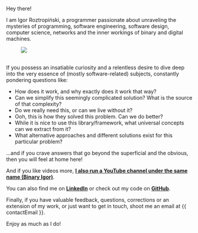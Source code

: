 Hey there! 

I am Igor Roztropiński, a programmer passionate about unraveling the mysteries of programming, software engineering, software design, computer science, networks and the inner workings of binary and digital machines.

<figure>
    <img id="profile-image" src="{{ imagesPath }}/profile.png">
</figure>

\
If you possess an insatiable curiosity and a relentless desire to dive deep into the very essence of (mostly software-related) subjects, constantly pondering questions like:
* How does it work, and why exactly does it work that way?
* Can we simplify this seemingly complicated solution? What is the source of that complexity?
* Do we really need this, or can we live without it?
* Ooh, this is how they solved this problem. Can we do better?
* While it is nice to use this library/framework, what universal concepts can we extract from it?
* What alternative approaches and different solutions exist for this particular problem?

...and if you crave answers that go beyond the superficial and the obvious, then you will feel at home here!

And if you like videos more, **[I also run a YouTube channel under the same name (Binary Igor)]({{youtubeChannelUrl}})**.

You can also find me on **[LinkedIn](https://www.linkedin.com/in/igroztr/)** or check out my code on **[GitHub](https://github.com/BinaryIgor)**.

Finally, if you have valuable feedback, questions, corrections or an extension of my work, or just want to get in touch, shoot me an email at <span id="contact-email" class="font-bold">{{ contactEmail }}</span>. 

Enjoy as much as I do!